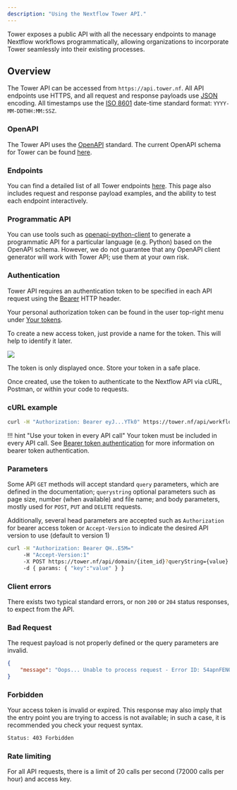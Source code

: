 ```yaml
---
description: "Using the Nextflow Tower API."
---
```


Tower exposes a public API with all the necessary endpoints to manage Nextflow workflows programmatically, allowing organizations to incorporate Tower seamlessly into their existing processes.

## Overview

The Tower API can be accessed from `https://api.tower.nf`. All API endpoints use HTTPS, and all request and response payloads use [JSON](https://www.json.org/) encoding. All timestamps use the [ISO 8601](https://www.iso.org/iso-8601-date-and-time-format.html) date-time standard format: `YYYY-MM-DDTHH:MM:SSZ`.

### OpenAPI

The Tower API uses the [OpenAPI](https://swagger.io/specification/) standard. The current OpenAPI schema for Tower can be found [here](https://tower.nf/openapi/nextflow-tower-api-latest.yml).

### Endpoints

You can find a detailed list of all Tower endpoints [here](https://tower.nf/openapi/index.html). This page also includes request and response payload examples, and the ability to test each endpoint interactively.

### Programmatic API

You can use tools such as [openapi-python-client](https://github.com/openapi-generators/openapi-python-client) to generate a programmatic API for a particular language (e.g. Python) based on the OpenAPI schema. However, we do not guarantee that any OpenAPI client generator will work with Tower API; use them at your own risk.

### Authentication

Tower API requires an authentication token to be specified in each API request using the
[Bearer](https://swagger.io/docs/specification/authentication/bearer-authentication) HTTP header.

Your personal authorization token can be found in the user top-right menu under
[Your tokens](https://tower.nf/tokens).

To create a new access token, just provide a name for the token. This will help to identify it later.

![](_images/token_form.png)

The token is only displayed once. Store your token in a safe place.

Once created, use the token to authenticate to the Nextflow API via cURL, Postman, or within your code to requests.

### cURL example

```bash
curl -H "Authorization: Bearer eyJ...YTk0" https://tower.nf/api/workflow
```

<!-- prettier-ignore -->
!!! hint "Use your token in every API call"
    Your token must be included in every API call. See [Bearer token authentication](https://swagger.io/docs/specification/authentication/bearer-authentication) for more information on bearer token authentication.

### Parameters

Some API `GET` methods will accept standard `query` parameters, which are defined in the documentation; `querystring` optional
parameters such as page size, number (when available) and file name; and body parameters, mostly used for `POST`, `PUT` and `DELETE` requests.

Additionally, several head parameters are accepted such as `Authorization` for bearer access token or `Accept-Version` to indicate the desired API version to use (default to version 1)

```bash
curl -H "Authorization: Bearer QH..E5M="
     -H "Accept-Version:1"
     -X POST https://tower.nf/api/domain/{item_id}?queryString={value}
     -d { params: { "key":"value" } }

```

### Client errors

There exists two typical standard errors, or non `200` or `204` status responses, to expect from the API.

### Bad Request

The request payload is not properly defined or the query parameters are invalid.

```json
{
    "message": "Oops... Unable to process request - Error ID: 54apnFENQxbvCr23JaIjLb"
}
```

### Forbidden

Your access token is invalid or expired. This response may also imply that the entry point you are trying to access is not available; in such a case, it is recommended you check your request syntax.

```bash
Status: 403 Forbidden
```

### Rate limiting

For all API requests, there is a limit of 20 calls per second (72000 calls per hour) and access key.
